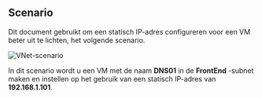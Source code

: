 ## <a name="scenario"></a>Scenario

Dit document gebruikt om een statisch IP-adres configureren voor een VM beter uit te lichten, het volgende scenario.

![VNet-scenario](./media/virtual-networks-static-ip-scenario-include/static-ip-scenario.png)

In dit scenario wordt u een VM met de naam **DNS01** in de **FrontEnd** -subnet maken en instellen op het gebruik van een statisch IP-adres van **192.168.1.101**.

 